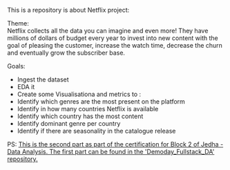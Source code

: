 This is a repository is about Netflix project:<br>

Theme:<br>
Netflix collects all the data you can imagine and even more! They have millions of dollars of budget every year to invest into new content with the goal of pleasing the customer, increase the watch time, decrease the churn and eventually grow the subscriber base.

Goals:<br>
*   Ingest the dataset
*   EDA it
*   Create some Visualisationa and metrics to :
*   Identify which genres are the most present on the platform
*   Identify in how many countries Netflix is available
*   Identify which country has the most content
*   Identify dominant genre per country
*   Identify if there are seasonality in the catalogue release

PS:
<ins>This is the second part as part of the certification for Block 2 of Jedha - Data Analysis. The first part can be found in the 'Demoday_Fullstack_DA' repository.</ins>